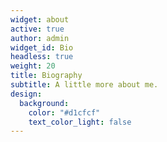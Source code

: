 ```yaml
---
widget: about
active: true
author: admin
widget_id: Bio
headless: true
weight: 20
title: Biography
subtitle: A little more about me.
design:
  background:
    color: "#d1cfcf"
    text_color_light: false
---
```

